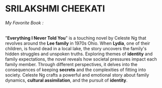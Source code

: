 # SRILAKSHMI CHEEKATI
###### My Favorite Book :
"**Everything I Never Told You**" is a touching novel by Celeste Ng that revolves around the **Lee family** in 1970s Ohio. When **Lydia**, one of their children, is found dead in a local lake, the story uncovers the family's hidden struggles and unspoken truths. 
Exploring themes of **identity** and family expectations, the novel reveals how societal pressures impact each family member. Through different perspectives, it delves into the consequences of keeping **secrets** and the complexities of fitting into society. Celeste Ng crafts a powerful and emotional story about family dynamics, **cultural assimilation**, and the pursuit of **identity**.
